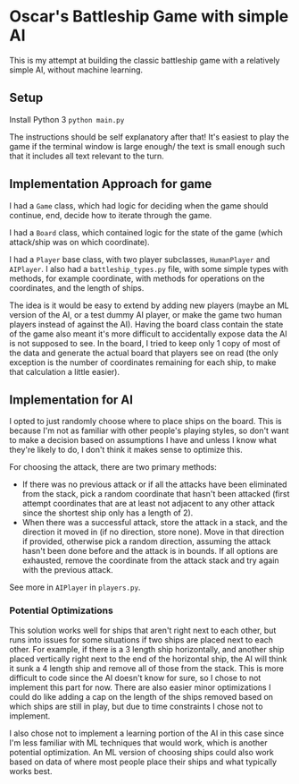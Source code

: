 # Oscar's Battleship Game with simple AI

This is my attempt at building the classic battleship game with a relatively simple AI, without machine learning.

## Setup
Install Python 3
`python main.py`
 
The instructions should be self explanatory after that! It's easiest to play the game if the terminal window is large enough/ the text is small enough such that it includes all text relevant to the turn.

## Implementation Approach for game
I had a `Game` class, which had logic for deciding when the game should continue, end, decide how to iterate through the game.

I had a `Board` class, which contained logic for the state of the game (which attack/ship was on which coordinate). 

I had a `Player` base class, with two player subclasses, `HumanPlayer` and `AIPlayer`.
I also had a `battleship_types.py` file, with some simple types with methods, for example coordinate,
with methods for operations on the coordinates, and the length of ships.

The idea is it would be easy to extend by adding new players (maybe an ML version of the AI, or a test dummy AI player, or make the game two human players instead of against the AI). Having the board class contain the state of the game also meant it's more difficult to accidentally expose data the AI is not supposed to see. In the board, I tried to keep only 1 copy of most of the data and generate the actual board that players see on read (the only exception is the number of coordinates remaining for each ship, to make that calculation a little easier).

## Implementation for AI
I opted to just randomly choose where to place ships on the board. This is because I'm not as familiar with other people's playing styles, so don't want to make a decision based on assumptions I have and unless I know what they're likely to do, I don't think it makes sense to optimize this.

For choosing the attack, there are two primary methods:

 - If there was no previous attack or if all the attacks have been eliminated from the stack, pick a random coordinate that hasn't been attacked (first attempt coordinates that are at least not adjacent to any other attack since the shortest ship only has a length of 2). 
 - When there was a successful attack, store the attack in a stack, and the direction it moved in (if no direction, store none). Move in that direction if provided, otherwise pick a random direction, assuming the attack hasn't been done before and the attack is in bounds. If all options are exhausted, remove the coordinate from the attack stack and try again with the previous attack.

 See more in `AIPlayer` in `players.py`.

### Potential Optimizations
This solution works well for ships that aren't right next to each other, but runs into issues for some situations if two ships are placed next to each other. For example, if there is a 3 length ship horizontally, and another ship placed vertically right next to the end of the horizontal ship, the AI will think it sunk a 4 length ship and remove all of those from the stack. This is more difficult to code since the AI doesn't know for sure, so I chose to not implement this part for now. There are also easier minor optimizations I could do like adding a cap on the length of the ships removed based on which ships are still in play, but due to time constraints I chose not to implement. 

I also chose not to implement a learning portion of the AI in this case since I'm less familiar with ML techniques that would work, which is another potential optimization. An ML version of choosing ships could also work based on data of where most people place their ships and what typically works best.

